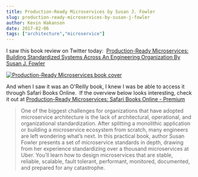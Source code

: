 ```yaml
---
title: Production-Ready Microservices by Susan J. Fowler
slug: production-ready-microservices-by-susan-j-fowler
author: Kevin Hakanson
date: 2017-02-06
tags: ["architecture","microservice"]
---
```

I saw this book review on Twitter today:  [Production-Ready Microservices: Building Standardized Systems Across An Engineering Organization By Susan J. Fowler](https://www.bennadel.com/blog/3222-production-ready-microservices-building-standardized-systems-across-an-engineering-organization-by-susan-j-fowler.htm) 

[![Production-Ready Microservices book cover](images/pastedImage_3.jpg)](images/pastedImage_3.jpg)

And when I saw it was an O'Reilly book, I knew I was be able to access it through Safari Books Online.  If the overview below looks interesting, check it out at [Production-Ready Microservices: Safari Books Online - Premium](http://techbus.safaribooksonline.com/book/software-engineering-and-development/9781491965962) 

> One of the biggest challenges for organizations that have adopted microservice architecture is the lack of architectural, operational, and organizational standardization. After splitting a monolithic application or building a microservice ecosystem from scratch, many engineers are left wondering what’s next. In this practical book, author Susan Fowler presents a set of microservice standards in depth, drawing from her experience standardizing over a thousand microservices at Uber. You’ll learn how to design microservices that are stable, reliable, scalable, fault tolerant, performant, monitored, documented, and prepared for any catastrophe.